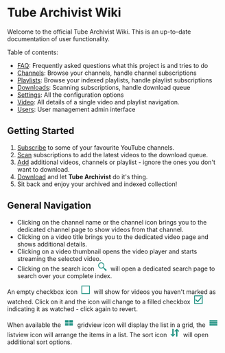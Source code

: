 # Tube Archivist Wiki
Welcome to the official Tube Archivist Wiki. This is an up-to-date documentation of user functionality.

Table of contents:
* [FAQ](FAQ): Frequently asked questions what this project is and tries to do
* [Channels](Channels): Browse your channels, handle channel subscriptions
* [Playlists](Playlists): Browse your indexed playlists, handle playlist subscriptions
* [Downloads](Downloads): Scanning subscriptions, handle download queue
* [Settings](Settings): All the configuration options
* [Video](Video): All details of a single video and playlist navigation.
* [Users](Users): User management admin interface

## Getting Started
1. [Subscribe](Channels#channels-overview) to some of your favourite YouTube channels.
2. [Scan](Downloads#rescan-subscriptions) subscriptions to add the latest videos to the download queue.
3. [Add](Downloads#add-to-download-queue) additional videos, channels or playlist - ignore the ones you don't want to download.
4. [Download](Downloads#download-queue) and let **Tube Archivist** do it's thing.
5. Sit back and enjoy your archived and indexed collection!

## General Navigation
* Clicking on the channel name or the channel icon brings you to the dedicated channel page to show videos from that channel.
* Clicking on a video title brings you to the dedicated video page and shows additional details.
* Clicking on a video thumbnail opens the video player and starts streaming the selected video.
* Clicking on the search icon <img src="assets/icon-search.png?raw=true" alt="gridview icon" width="20px" style="margin:0 5px;"> will open a dedicated search page to search over your complete index.


An empty checkbox icon <img src="assets/icon-unseen.png?raw=true" alt="unseen icon" width="20px" style="margin:0 5px;"> will show for videos you haven't marked as watched. Click on it and the icon will change to a filled checkbox <img src="assets/icon-seen.png?raw=true" alt="seen icon" width="20px" style="margin:0 5px;"> indicating it as watched - click again to revert.

When available the <img src="assets/icon-gridview.png?raw=true" alt="gridview icon" width="20px" style="margin:0 5px;"> gridview icon will display the list in a grid, the <img src="assets/icon-listview.png?raw=true" alt="listview icon" width="20px" style="margin:0 5px;"> listview icon will arrange the items in a list. The sort icon <img src="assets/icon-sort.png?raw=true" alt="listview icon" width="20px" style="margin:0 5px;"> will open additional sort options.
